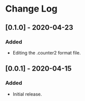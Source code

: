# Change Log

## [0.1.0] - 2020-04-23
### Added
- Editing the .counter2 format file.

## [0.0.1] - 2020-04-15
### Added
- Initial release.

